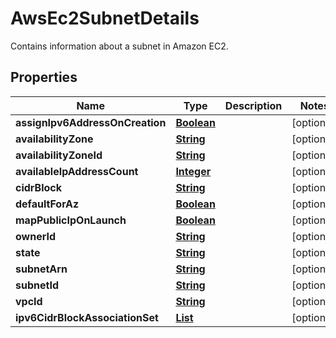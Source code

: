 

# AwsEc2SubnetDetails

Contains information about a subnet in Amazon EC2.

## Properties

| Name | Type | Description | Notes |
|------------ | ------------- | ------------- | -------------|
|**assignIpv6AddressOnCreation** | [**Boolean**](Boolean.md) |  |  [optional] |
|**availabilityZone** | [**String**](String.md) |  |  [optional] |
|**availabilityZoneId** | [**String**](String.md) |  |  [optional] |
|**availableIpAddressCount** | [**Integer**](Integer.md) |  |  [optional] |
|**cidrBlock** | [**String**](String.md) |  |  [optional] |
|**defaultForAz** | [**Boolean**](Boolean.md) |  |  [optional] |
|**mapPublicIpOnLaunch** | [**Boolean**](Boolean.md) |  |  [optional] |
|**ownerId** | [**String**](String.md) |  |  [optional] |
|**state** | [**String**](String.md) |  |  [optional] |
|**subnetArn** | [**String**](String.md) |  |  [optional] |
|**subnetId** | [**String**](String.md) |  |  [optional] |
|**vpcId** | [**String**](String.md) |  |  [optional] |
|**ipv6CidrBlockAssociationSet** | [**List**](List.md) |  |  [optional] |



